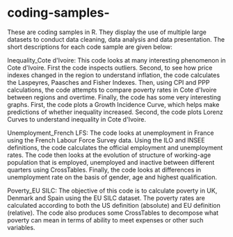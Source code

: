 # coding-samples-
These are coding samples in R. They display the use of multiple large datasets to conduct data cleaning, data analysis and data presentation. 
The short descriptions for each code sample are given below:



Inequality_Cote d'Ivoire: This code looks at many interesting phenomenon in Cote d'Ivoire. First the code inspects outliers. Second, to see how price indexes changed in the region to understand inflation, the code calculates the Laspeyres, Paasches and Fisher Indexes. Then, using CPI and PPP calculations, the code attempts to compare poverty rates in Cote d'Ivoire between regions and overtime. Finally, the code has some very interesting graphs. First, the code plots a Growth Incidence Curve, which helps make predictions of whether inequality increased. Second, the code plots Lorenz Curves to understand inequality in Cote d'Ivoire.

Unemployment_French LFS: The code looks at unemployment in France using the French Labour Force Survey data. Using the ILO and INSEE definitions, the code calculates the official employment and unemployment rates. The code then looks at the evolution of structure of working-age population that is employed, unemployed and inactive between different quarters using CrossTables. Finally, the code looks at differences in unemployment rate on the basis of gender, age and highest qualification.

Poverty_EU SILC: The objective of this code is to calculate poverty in UK, Denmark and Spain using the EU SILC dataset. The poverty rates are calculated according to both the US definition (absolute) and EU definition (relative). The code also produces some CrossTables to decompose what poverty can mean in terms of ability to meet expenses or other such variables.


